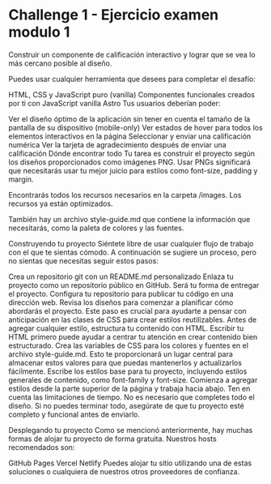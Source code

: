 # Challenge 1 - Ejercicio examen modulo 1

Construir un componente de calificación interactivo y lograr que se vea lo más cercano posible al diseño.

Puedes usar cualquier herramienta que desees para completar el desafío:

HTML, CSS y JavaScript puro (vanilla)
Componentes funcionales creados por ti con JavaScript vanilla
Astro
Tus usuarios deberían poder:

Ver el diseño óptimo de la aplicación sin tener en cuenta el tamaño de la pantalla de su dispositivo (mobile-only)
Ver estados de hover para todos los elementos interactivos en la página
Seleccionar y enviar una calificación numérica
Ver la tarjeta de agradecimiento después de enviar una calificación
Dónde encontrar todo
Tu tarea es construir el proyecto según los diseños proporcionados como imágenes PNG. Usar PNGs significará que necesitarás usar tu mejor juicio para estilos como font-size, padding y margin.

Encontrarás todos los recursos necesarios en la carpeta /images. Los recursos ya están optimizados.

También hay un archivo style-guide.md que contiene la información que necesitarás, como la paleta de colores y las fuentes.

Construyendo tu proyecto
Siéntete libre de usar cualquier flujo de trabajo con el que te sientas cómodo. A continuación se sugiere un proceso, pero no sientas que necesitas seguir estos pasos:

Crea un repositorio git con un README.md personalizado
Enlaza tu proyecto como un repositorio público en GitHub. Será tu forma de entregar el proyecto.
Configura tu repositorio para publicar tu código en una dirección web.
Revisa los diseños para comenzar a planificar cómo abordarás el proyecto. Este paso es crucial para ayudarte a pensar con anticipación en las clases de CSS para crear estilos reutilizables.
Antes de agregar cualquier estilo, estructura tu contenido con HTML. Escribir tu HTML primero puede ayudar a centrar tu atención en crear contenido bien estructurado.
Crea las variables de CSS para los colores y fuentes en el archivo style-guide.md. Esto te proporcionará un lugar central para almacenar estos valores para que puedas mantenerlos y actualizarlos fácilmente.
Escribe los estilos base para tu proyecto, incluyendo estilos generales de contenido, como font-family y font-size.
Comienza a agregar estilos desde la parte superior de la página y trabaja hacia abajo.
Ten en cuenta las limitaciones de tiempo. No es necesario que completes todo el diseño. Si no puedes terminar todo, asegúrate de que tu proyecto esté completo y funcional antes de enviarlo.

Desplegando tu proyecto
Como se mencionó anteriormente, hay muchas formas de alojar tu proyecto de forma gratuita. Nuestros hosts recomendados son:

GitHub Pages
Vercel
Netlify
Puedes alojar tu sitio utilizando una de estas soluciones o cualquiera de nuestros otros proveedores de confianza.
